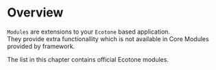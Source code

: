 # Overview

`Modules` are extensions to your `Ecotone` based application.   
They provide extra functionallity which is not available in Core Modules provided by framework.

  
The list in this chapter contains official Ecotone modules. 

